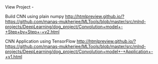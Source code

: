 View Project -

Build CNN using plain numpy
http://htmlpreview.github.io/?https://github.com/manas-mukherjee/MLTools/blob/master/src/mlnd-projects/DeepLearning/dog_project/Convolution+model+-+Step+by+Step+-+v2.html

CNN Application using TensorFlow
http://htmlpreview.github.io/?https://github.com/manas-mukherjee/MLTools/blob/master/src/mlnd-projects/DeepLearning/dog_project/Convolution+model+-+Application+-+v1.html

